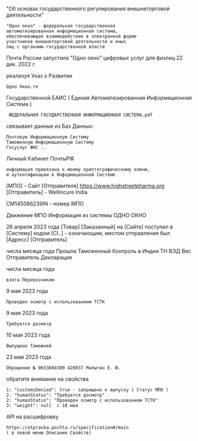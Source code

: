 "Об основах государственного регулирования внешнеторговой деятельности"

    "Одно окно" - федеральная государственная 
    автоматизированная информационная система, 
    обеспечивающая взаимодействие в электронной форме 
    участников внешнеторговой деятельности и иных 
    лиц с органами государственной власти


Почта России запустила "Одно окно" цифровых услуг для физлиц 22 дек. 2022 г.

реализуя Указ о Развитии 

    Одно Окно.re
    
Государственной ЕАИС ( Единая Автоматизированная Информационная Система )

     ФЕДЕРАЛЬНАЯ ГОСУДАРСТВЕННАЯ ИНФОРМАЦИОННАЯ СИСТЕМА.pdf
   
связывает данные из Баз Данных:

    Почтовую Информационную Систему
    Таможенную Информационную Систему
    Госуслуг ФНС ..


Личный Кабинет ПочтыРФ

    информация привязана к моему криптографическому ключю, 
    и аутентификации в Информационной Системе



[МПО] -
Сайт [Отправителя]  https://www.highstreetpharma.org
[Отправитель] - Wellincure India


CM145086239IN - номер МПО


Движение МПО
Информация из системы ОДНО ОКНО


26 апреля 2023 года
  [Товар] [Заказанный] на [Сайте] 
  поступил в [Систему] 
  кодом [СI..] - означающим,
  местом отправления 
    был [Адресс]
  [Отправитель]
  
числа месяца года 
  Прошла Таможенный Контроль в Индии
  ТН ВЭД
  Вес
  Отправитель
  Декларация




числа месяца года

    взята Перевозчиком

9 мая 2023 года

    Проведен осмотр с использованием ТСТК

9 мая 2023 года

    Требуется досмотр
    

10 мая 2023 года

    Выпущено Таможней

23 мая 2023 года 

    Обращение № 0033668389 420037 Малыгин Е. Ю.


обратите внимание на свойства 

    1: "customsDenied": true - запрещено к выпуску ( Статус МПО )
    2. "humanStatus": "Требуется досмотр"
    2: "humanStatus": "Проведен осмотр с использованием ТСТК"
    3: "weight": null  с 10 мая

API на расшифровку
    
    https://otpravka.pochta.ru/specification#/main 
    ( в левой меню Описание Свойств)


